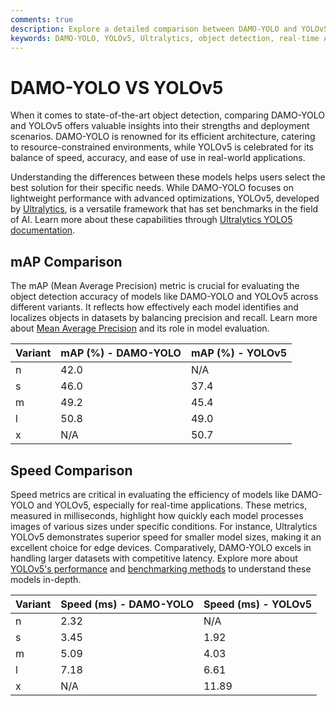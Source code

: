 ```yaml
---
comments: true
description: Explore a detailed comparison between DAMO-YOLO and YOLOv5, two leading models in the field of object detection. Discover their performance, speed, accuracy, and suitability for real-time AI and edge AI applications, highlighting advancements in computer vision and their impact on diverse industries.
keywords: DAMO-YOLO, YOLOv5, Ultralytics, object detection, real-time AI, edge AI, computer vision, model comparison, performance, accuracy
---
```


# DAMO-YOLO VS YOLOv5

When it comes to state-of-the-art object detection, comparing DAMO-YOLO and YOLOv5 offers valuable insights into their strengths and deployment scenarios. DAMO-YOLO is renowned for its efficient architecture, catering to resource-constrained environments, while YOLOv5 is celebrated for its balance of speed, accuracy, and ease of use in real-world applications.

Understanding the differences between these models helps users select the best solution for their specific needs. While DAMO-YOLO focuses on lightweight performance with advanced optimizations, YOLOv5, developed by [Ultralytics](https://ultralytics.com), is a versatile framework that has set benchmarks in the field of AI. Learn more about these capabilities through [Ultralytics YOLO5 documentation](https://docs.ultralytics.com/models/yolov5/).

## mAP Comparison

The mAP (Mean Average Precision) metric is crucial for evaluating the object detection accuracy of models like DAMO-YOLO and YOLOv5 across different variants. It reflects how effectively each model identifies and localizes objects in datasets by balancing precision and recall. Learn more about [Mean Average Precision](https://www.ultralytics.com/glossary/mean-average-precision-map) and its role in model evaluation.

| Variant | mAP (%) - DAMO-YOLO | mAP (%) - YOLOv5 |
| ------- | ------------------- | ---------------- |
| n       | 42.0                | N/A              |
| s       | 46.0                | 37.4             |
| m       | 49.2                | 45.4             |
| l       | 50.8                | 49.0             |
| x       | N/A                 | 50.7             |

## Speed Comparison

Speed metrics are critical in evaluating the efficiency of models like DAMO-YOLO and YOLOv5, especially for real-time applications. These metrics, measured in milliseconds, highlight how quickly each model processes images of various sizes under specific conditions. For instance, Ultralytics YOLOv5 demonstrates superior speed for smaller model sizes, making it an excellent choice for edge devices. Comparatively, DAMO-YOLO excels in handling larger datasets with competitive latency. Explore more about [YOLOv5's performance](https://docs.ultralytics.com/models/yolov5/) and [benchmarking methods](https://docs.ultralytics.com/reference/utils/benchmarks/) to understand these models in-depth.

| Variant | Speed (ms) - DAMO-YOLO | Speed (ms) - YOLOv5 |
| ------- | ---------------------- | ------------------- |
| n       | 2.32                   | N/A                 |
| s       | 3.45                   | 1.92                |
| m       | 5.09                   | 4.03                |
| l       | 7.18                   | 6.61                |
| x       | N/A                    | 11.89               |
